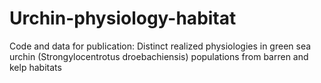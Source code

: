 # Urchin-physiology-habitat
Code and data for publication: Distinct realized physiologies in green sea urchin (Strongylocentrotus droebachiensis) populations from barren and kelp habitats
